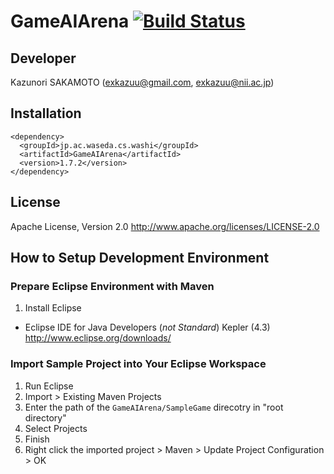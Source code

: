 GameAIArena [![Build Status](https://api.travis-ci.org/exKAZUu/GameAIArena.png?branch=master)](https://travis-ci.org/exKAZUu/GameAIArena)
========================

## Developer
Kazunori SAKAMOTO (exkazuu@gmail.com, exkazuu@nii.ac.jp)

## Installation
    <dependency>
      <groupId>jp.ac.waseda.cs.washi</groupId>
      <artifactId>GameAIArena</artifactId>
      <version>1.7.2</version>
    </dependency>

## License
Apache License, Version 2.0
http://www.apache.org/licenses/LICENSE-2.0

## How to Setup Development Environment

### Prepare Eclipse Environment with Maven
1. Install Eclipse
  * Eclipse IDE for Java Developers (*not Standard*) Kepler (4.3)  
http://www.eclipse.org/downloads/

### Import Sample Project into Your Eclipse Workspace
1. Run Eclipse
1. Import > Existing Maven Projects
1. Enter the path of the ```GameAIArena/SampleGame``` direcotry in "root directory"
1. Select Projects
1. Finish
1. Right click the imported project > Maven > Update Project Configuration > OK
